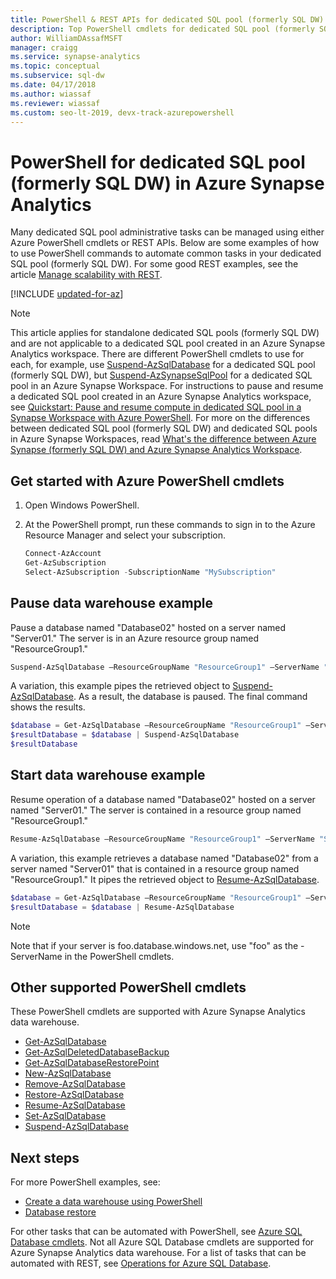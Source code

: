 ```yaml
---
title: PowerShell & REST APIs for dedicated SQL pool (formerly SQL DW)
description: Top PowerShell cmdlets for dedicated SQL pool (formerly SQL DW) in Azure Synapse Analytics including how to pause and resume a database.
author: WilliamDAssafMSFT
manager: craigg
ms.service: synapse-analytics
ms.topic: conceptual
ms.subservice: sql-dw 
ms.date: 04/17/2018
ms.author: wiassaf
ms.reviewer: wiassaf
ms.custom: seo-lt-2019, devx-track-azurepowershell
---
```


# PowerShell for dedicated SQL pool (formerly SQL DW) in Azure Synapse Analytics

Many dedicated SQL pool administrative tasks can be managed using either Azure PowerShell cmdlets or REST APIs.  Below are some examples of how to use PowerShell commands to automate common tasks in your dedicated SQL pool (formerly SQL DW).  For some good REST examples, see the article [Manage scalability with REST](sql-data-warehouse-manage-compute-rest-api.md).

[!INCLUDE [updated-for-az](../../../includes/updated-for-az.md)]

> [!NOTE]
> This article applies for standalone dedicated SQL pools (formerly SQL DW) and are not applicable to a dedicated SQL pool created in an Azure Synapse Analytics workspace. There are different PowerShell cmdlets to use for each, for example, use [Suspend-AzSqlDatabase](/powershell/module/az.sql/suspend-azsqldatabase) for a dedicated SQL pool (formerly SQL DW), but [Suspend-AzSynapseSqlPool](/powershell/module/az.synapse/suspend-azsynapsesqlpool) for a dedicated SQL pool in an Azure Synapse Workspace. For instructions to pause and resume a dedicated SQL pool created in an Azure Synapse Analytics workspace, see [Quickstart: Pause and resume compute in dedicated SQL pool in a Synapse Workspace with Azure PowerShell](pause-and-resume-compute-workspace-powershell.md). For more on the differences between dedicated SQL pool (formerly SQL DW) and dedicated SQL pools in Azure Synapse Workspaces, read [What's the difference between Azure Synapse (formerly SQL DW) and Azure Synapse Analytics Workspace](https://techcommunity.microsoft.com/t5/azure-synapse-analytics-blog/what-s-the-difference-between-azure-synapse-formerly-sql-dw-and/ba-p/3597772).

## Get started with Azure PowerShell cmdlets

1. Open Windows PowerShell.
2. At the PowerShell prompt, run these commands to sign in to the Azure Resource Manager and select your subscription.

    ```powershell
    Connect-AzAccount
    Get-AzSubscription
    Select-AzSubscription -SubscriptionName "MySubscription"
    ```

## Pause data warehouse example

Pause a database named "Database02" hosted on a server named "Server01."  The server is in an Azure resource group named "ResourceGroup1."

```powershell
Suspend-AzSqlDatabase –ResourceGroupName "ResourceGroup1" –ServerName "Server01" –DatabaseName "Database02"
```

A variation, this example pipes the retrieved object to [Suspend-AzSqlDatabase](/powershell/module/az.sql/suspend-azsqldatabase?toc=/azure/synapse-analytics/sql-data-warehouse/toc.json&bc=/azure/synapse-analytics/sql-data-warehouse/breadcrumb/toc.json).  As a result, the database is paused. The final command shows the results.

```powershell
$database = Get-AzSqlDatabase –ResourceGroupName "ResourceGroup1" –ServerName "Server01" –DatabaseName "Database02"
$resultDatabase = $database | Suspend-AzSqlDatabase
$resultDatabase
```

## Start data warehouse example

Resume operation of a database named "Database02" hosted on a server named "Server01." The server is contained in a resource group named "ResourceGroup1."

```powershell
Resume-AzSqlDatabase –ResourceGroupName "ResourceGroup1" –ServerName "Server01" -DatabaseName "Database02"
```

A variation, this example retrieves a database named "Database02" from a server named "Server01" that is contained in a resource group named "ResourceGroup1." It pipes the retrieved object to [Resume-AzSqlDatabase](/powershell/module/az.sql/resume-azsqldatabase?toc=/azure/synapse-analytics/sql-data-warehouse/toc.json&bc=/azure/synapse-analytics/sql-data-warehouse/breadcrumb/toc.json).

```powershell
$database = Get-AzSqlDatabase –ResourceGroupName "ResourceGroup1" –ServerName "Server01" –DatabaseName "Database02"
$resultDatabase = $database | Resume-AzSqlDatabase
```

> [!NOTE]
> Note that if your server is foo.database.windows.net, use "foo" as the -ServerName in the PowerShell cmdlets.

## Other supported PowerShell cmdlets

These PowerShell cmdlets are supported with Azure Synapse Analytics data warehouse.

* [Get-AzSqlDatabase](/powershell/module/az.sql/get-azsqldatabase?toc=/azure/synapse-analytics/sql-data-warehouse/toc.json&bc=/azure/synapse-analytics/sql-data-warehouse/breadcrumb/toc.json)
* [Get-AzSqlDeletedDatabaseBackup](/powershell/module/az.sql/get-azsqldeleteddatabasebackup?toc=/azure/synapse-analytics/sql-data-warehouse/toc.json&bc=/azure/synapse-analytics/sql-data-warehouse/breadcrumb/toc.json)
* [Get-AzSqlDatabaseRestorePoint](/powershell/module/az.sql/get-azsqldatabaserestorepoint?toc=/azure/synapse-analytics/sql-data-warehouse/toc.json&bc=/azure/synapse-analytics/sql-data-warehouse/breadcrumb/toc.json)
* [New-AzSqlDatabase](/powershell/module/az.sql/new-azsqldatabase?toc=/azure/synapse-analytics/sql-data-warehouse/toc.json&bc=/azure/synapse-analytics/sql-data-warehouse/breadcrumb/toc.json)
* [Remove-AzSqlDatabase](/powershell/module/az.sql/remove-azsqldatabase?toc=/azure/synapse-analytics/sql-data-warehouse/toc.json&bc=/azure/synapse-analytics/sql-data-warehouse/breadcrumb/toc.json)
* [Restore-AzSqlDatabase](/powershell/module/az.sql/restore-azsqldatabase?toc=/azure/synapse-analytics/sql-data-warehouse/toc.json&bc=/azure/synapse-analytics/sql-data-warehouse/breadcrumb/toc.json)
* [Resume-AzSqlDatabase](/powershell/module/az.sql/resume-azsqldatabase?toc=/azure/synapse-analytics/sql-data-warehouse/toc.json&bc=/azure/synapse-analytics/sql-data-warehouse/breadcrumb/toc.json)
* [Set-AzSqlDatabase](/powershell/module/az.sql/set-azsqldatabase?toc=/azure/synapse-analytics/sql-data-warehouse/toc.json&bc=/azure/synapse-analytics/sql-data-warehouse/breadcrumb/toc.json)
* [Suspend-AzSqlDatabase](/powershell/module/az.sql/suspend-azsqldatabase?toc=/azure/synapse-analytics/sql-data-warehouse/toc.json&bc=/azure/synapse-analytics/sql-data-warehouse/breadcrumb/toc.json)

## Next steps

For more PowerShell examples, see:

* [Create a data warehouse using PowerShell](create-data-warehouse-powershell.md)
* [Database restore](sql-data-warehouse-restore-points.md)

For other tasks that can be automated with PowerShell, see [Azure SQL Database cmdlets](/powershell/module/az.sql?toc=/azure/synapse-analytics/sql-data-warehouse/toc.json&bc=/azure/synapse-analytics/sql-data-warehouse/breadcrumb/toc.json). Not all Azure SQL Database cmdlets are supported for Azure Synapse Analytics data warehouse. For a list of tasks that can be automated with REST, see [Operations for Azure SQL Database](/rest/api/sql/?toc=/azure/synapse-analytics/sql-data-warehouse/toc.json&bc=/azure/synapse-analytics/sql-data-warehouse/breadcrumb/toc.json).
